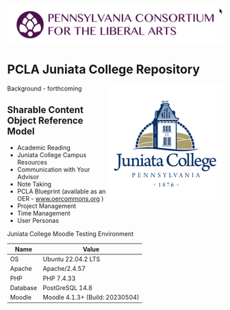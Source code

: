 ![PCLA Logo](./PCLA-logo.png)


# PCLA Juniata College Repository
<p><img src="./juniata.png" title="Juniata College Logo" align="right"/></p>


Background - forthcoming 

## Sharable Content Object Reference Model 

* Academic Reading 
* Juniata College Campus Resources
* Communication with Your Advisor
* Note Taking
* PCLA Blueprint (available as an OER - www.oercommons.org )
* Project Management
* Time Management
* User Personas
 

Juniata College Moodle Testing Environment 

| Name     | Value              | 
| -------- | ------------------ | 
| OS       | Ubuntu 22.04.2 LTS |
| Apache   | Apache/2.4.57      |
| PHP      | PHP 7.4.33         |
| Database | PostGreSQL 14.8    |
| Moodle   | Moodle 4.1.3+ (Build: 20230504) |



